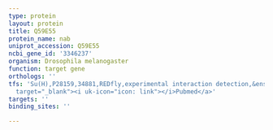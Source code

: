 ```yaml
---
type: protein
layout: protein
title: Q59E55
protein_name: nab
uniprot_accession: Q59E55
ncbi_gene_id: '3346237'
organism: Drosophila melanogaster
function: target gene
orthologs: ''
tfs: 'Su(H),P28159,34881,REDfly,experimental interaction detection,&ensp;<a href="https://www.ncbi.nlm.nih.gov/pubmed/?term=20965965%5Buid%5D+OR+26975664%5Buid%5D"
  target="_blank"><i uk-icon="icon: link"></i>Pubmed</a>'
targets: ''
binding_sites: ''

---
```

